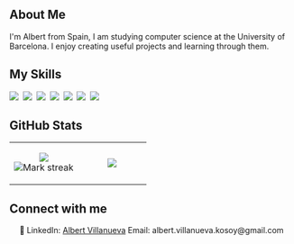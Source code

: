 ## About Me

I'm Albert from Spain, I am studying computer science at the University of Barcelona. I enjoy creating useful projects and learning through them.

## My Skills

<img src="https://img.shields.io/badge/Python-3776AB?logo=python&logoColor=fff"> 
<img src="https://img.shields.io/badge/C++-%2300599C.svg?logo=c%2B%2B&logoColor=white"> 
<img src="https://img.shields.io/badge/C-00599C?logo=c&logoColor=white"> 
<img src="https://img.shields.io/badge/Bash-4EAA25?logo=gnubash&logoColor=fff"> 
<img src="https://img.shields.io/badge/Java-%23ED8B00.svg?logo=openjdk&logoColor=white"> 
<img src="https://img.shields.io/badge/R-%23276DC3.svg?logo=r&logoColor=white"> 
<img src="https://img.shields.io/badge/Firebase-039BE5?logo=Firebase&logoColor=white"> 

## GitHub Stats

<table><tbody><tr border="none"><td width="50%" align="center">
  
<img align="center" src="https://readme-stats-fork-mauve.vercel.app/api/?username=avillanuevak&theme=dark&show_icons=true&count_private=true"><br>
<img alt="Mark streak" src="https://github-readme-streak-stats-five-roan.vercel.app?user=avillanuevak&theme=dark"></td><td width="50%" align="center">
<img align="center" src="https://readme-stats-fork-mauve.vercel.app/api/top-langs/?username=avillanuevak&theme=dark&hide_border=false&no-bg=true&no-frame=true&langs_count=8"></td></tr></tbody></table>

## Connect with me

<p align="center">🔗 LinkedIn: <a href="www.linkedin.com/in/albert-villanueva-kosoy-265567299" target="_blank">Albert Villanueva</a> Email: albert.villanueva.kosoy@gmail.com</p>
